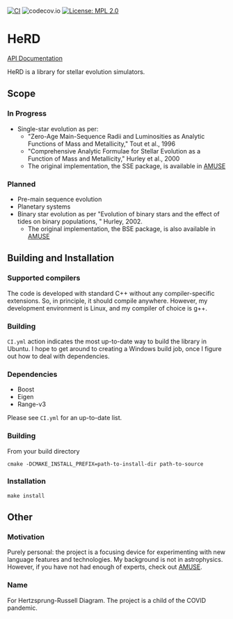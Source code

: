[![CI](https://github.com/evrenimre/HeRD/actions/workflows/CI.yml/badge.svg)](https://github.com/evrenimre/HeRD/actions/workflows/CI.yml)
![codecov.io](https://codecov.io/gh/evrenimre/HeRD/coverage.svg?branch=main)
[![License: MPL 2.0](https://img.shields.io/badge/License-MPL%202.0-brightgreen.svg)](https://opensource.org/licenses/MPL-2.0)

# HeRD
[API Documentation](https://evrenimre.github.io/HeRD/index.html)

HeRD  is a library for stellar evolution simulators.

## Scope

### In Progress
* Single-star evolution as per:
  * "Zero-Age Main-Sequence Radii and Luminosities as Analytic Functions of Mass and Metallicity," Tout et al., 1996
  * "Comprehensive Analytic Formulae for Stellar Evolution as a Function of Mass and Metallicity," Hurley et al., 2000
  * The original implementation, the SSE package, is available in [AMUSE](https://github.com/amusecode/amuse)

### Planned
* Pre-main sequence evolution
* Planetary systems
* Binary star evolution as per "Evolution of binary stars and the effect of tides on binary populations, " Hurley, 2002.
  * The original implementation, the BSE package, is also available in [AMUSE](https://github.com/amusecode/amuse)

## Building and Installation

### Supported compilers
The code is developed with standard C++ without any compiler-specific extensions. So, in principle, it should compile anywhere. However, my development environment is Linux, and my compiler of choice is g++.

### Building
`CI.yml` action indicates the most up-to-date way to build the library in Ubuntu. I hope to get around to creating a Windows build job, once I figure out how to deal with dependencies.
 
### Dependencies
* Boost
*	Eigen
* Range-v3

Please see `CI.yml` for an up-to-date list.

### Building
From your build directory 

```
cmake -DCMAKE_INSTALL_PREFIX=path-to-install-dir path-to-source
```

### Installation
```
make install
```

## Other

### Motivation
Purely personal: the project is a focusing device for experimenting with new language features and technologies. My background is not in astrophysics. However, if you have not had enough of experts, check out [AMUSE](https://github.com/amusecode/amuse).

### Name
For Hertzsprung-Russell Diagram. The project is a child of the COVID pandemic.
